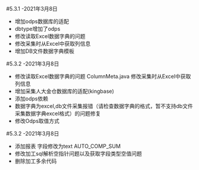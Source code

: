#5.3.1 -2021年3月8日
- 增加odps数据库的适配
- dbtype增加了odps
- 修改读取Excel数据字典的问题
- 修改采集时从Excel中获取列信息
- 增加DB文件数据字典模板

#5.3.2 -2021年3月8日
- 修改读取Excel数据字典的问题 ColumnMeta.java 修改采集时从Excel中获取列信息
- 增加采集人大金仓数据库的适配(kingbase)
- 添加odps依赖
- 数据字典为excel,db文件采集报错（请检查数据字典的格式，暂不支持db文件采集数据字典excel格式）的问题修复
- 修改Odps取值方式

#5.3.2 -2021年3月8日
- 添加报表 字段修改为text  AUTO_COMP_SUM
- 修改加工sql解析空指针问题以及获取字段类型空值问题
- 删除加工多余代码
